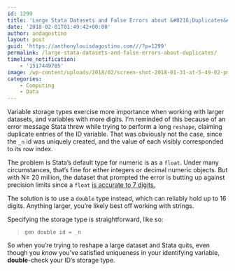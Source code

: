 ```yaml
---
id: 1299
title: 'Large Stata Datasets and False Errors about &#8216;Duplicates&#8217;'
date: '2018-02-01T01:49:42+00:00'
author: andagostino
layout: post
guid: 'https://anthonylouisdagostino.com///?p=1299'
permalink: /large-stata-datasets-and-false-errors-about-duplicates/
timeline_notification:
    - '1517449785'
image: /wp-content/uploads/2018/02/screen-shot-2018-01-31-at-5-49-02-pm.png
categories:
    - Computing
    - Data
---
```


Variable storage types exercise more importance when working with larger datasets, and variables with more digits. I’m reminded of this because of an error message Stata threw while trying to perform a long `reshape`, claiming duplicate entries of the ID variable. That was obviously not the case, since the `_n` id was uniquely created, and the value of each visibly corresponded to its row index.

The problem is Stata’s default type for numeric is as a `float`. Under many circumstances, that’s fine for either integers or decimal numeric objects. But with N≥ 20 million, the dataset that prompted the error is butting up against precision limits since a `float` [is accurate to 7 digits.](https://www.stata.com/manuals13/ddatatypes.pdf)

The solution is to use a `double` type instead, which can reliably hold up to 16 digits. Anything larger, you’re likely best off working with strings.

Specifying the storage type is straightforward, like so:

> `gen double id = _n`

So when you’re trying to reshape a large dataset and Stata quits, even though you *know* you’ve satisfied uniqueness in your identifying variable, **double**-check your ID’s storage type.